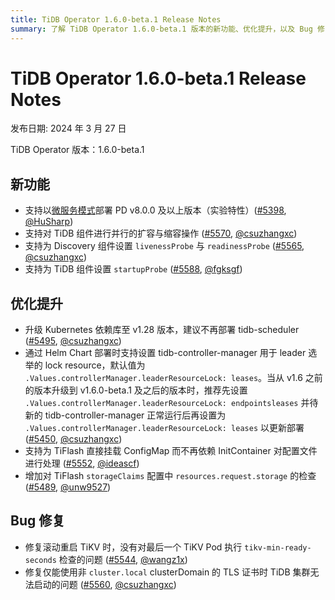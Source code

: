 ```yaml
---
title: TiDB Operator 1.6.0-beta.1 Release Notes
summary: 了解 TiDB Operator 1.6.0-beta.1 版本的新功能、优化提升，以及 Bug 修复。
---
```


# TiDB Operator 1.6.0-beta.1 Release Notes

发布日期: 2024 年 3 月 27 日

TiDB Operator 版本：1.6.0-beta.1

## 新功能

- 支持以[微服务模式](https://docs.pingcap.com/zh/tidb/dev/pd-microservices)部署 PD v8.0.0 及以上版本（实验特性）([#5398](https://github.com/pingcap/tidb-operator/pull/5398), [@HuSharp](https://github.com/HuSharp))
- 支持对 TiDB 组件进行并行的扩容与缩容操作 ([#5570](https://github.com/pingcap/tidb-operator/pull/5570), [@csuzhangxc](https://github.com/csuzhangxc))
- 支持为 Discovery 组件设置 `livenessProbe` 与 `readinessProbe` ([#5565](https://github.com/pingcap/tidb-operator/pull/5565), [@csuzhangxc](https://github.com/csuzhangxc))
- 支持为 TiDB 组件设置 `startupProbe` ([#5588](https://github.com/pingcap/tidb-operator/pull/5588), [@fgksgf](https://github.com/fgksgf))

## 优化提升

- 升级 Kubernetes 依赖库至 v1.28 版本，建议不再部署 tidb-scheduler ([#5495](https://github.com/pingcap/tidb-operator/pull/5495), [@csuzhangxc](https://github.com/csuzhangxc))
- 通过 Helm Chart 部署时支持设置 tidb-controller-manager 用于 leader 选举的 lock resource，默认值为 `.Values.controllerManager.leaderResourceLock: leases`。当从 v1.6 之前的版本升级到 v1.6.0-beta.1 及之后的版本时，推荐先设置 `.Values.controllerManager.leaderResourceLock: endpointsleases` 并待新的 tidb-controller-manager 正常运行后再设置为 `.Values.controllerManager.leaderResourceLock: leases` 以更新部署 ([#5450](https://github.com/pingcap/tidb-operator/pull/5450), [@csuzhangxc](https://github.com/csuzhangxc))
- 支持为 TiFlash 直接挂载 ConfigMap 而不再依赖 InitContainer 对配置文件进行处理 ([#5552](https://github.com/pingcap/tidb-operator/pull/5552), [@ideascf](https://github.com/ideascf))
- 增加对 TiFlash `storageClaims` 配置中 `resources.request.storage` 的检查 ([#5489](https://github.com/pingcap/tidb-operator/pull/5489), [@unw9527](https://github.com/unw9527))

## Bug 修复

- 修复滚动重启 TiKV 时，没有对最后一个 TiKV Pod 执行 `tikv-min-ready-seconds` 检查的问题 ([#5544](https://github.com/pingcap/tidb-operator/pull/5544), [@wangz1x](https://github.com/wangz1x))
- 修复仅能使用非 `cluster.local` clusterDomain 的 TLS 证书时 TiDB 集群无法启动的问题 ([#5560](https://github.com/pingcap/tidb-operator/pull/5560), [@csuzhangxc](https://github.com/csuzhangxc))

